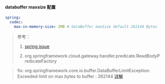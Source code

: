 #### databuffer maxsize 配置
```yaml
spring:
  codec:
    max-in-memory-size: 2MB # dataBuffer maxSize default 262144 Bytes
```

> 参考：
> 1. [spring issue](https://github.com/spring-projects/spring-boot/issues/24417)
>
> 2. org.springframework.cloud.gateway.handler.predicate.ReadBodyPredicateFactory

> fix: org.springframework.core.io.buffer.DataBufferLimitException: Exceeded limit on max bytes to buffer : 262144
> [详解](readbody.md)

